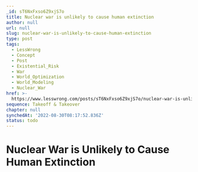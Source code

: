 ```yaml
---
_id: sT6NxFxso6Z9xjS7o
title: Nuclear war is unlikely to cause human extinction
author: null
url: null
slug: nuclear-war-is-unlikely-to-cause-human-extinction
type: post
tags:
  - LessWrong
  - Concept
  - Post
  - Existential_Risk
  - War
  - World_Optimization
  - World_Modeling
  - Nuclear_War
href: >-
  https://www.lesswrong.com/posts/sT6NxFxso6Z9xjS7o/nuclear-war-is-unlikely-to-cause-human-extinction
sequence: Takeoff & Takeover
chapter: null
synchedAt: '2022-08-30T08:17:52.836Z'
status: todo
---
```


# Nuclear War is Unlikely to Cause Human Extinction
